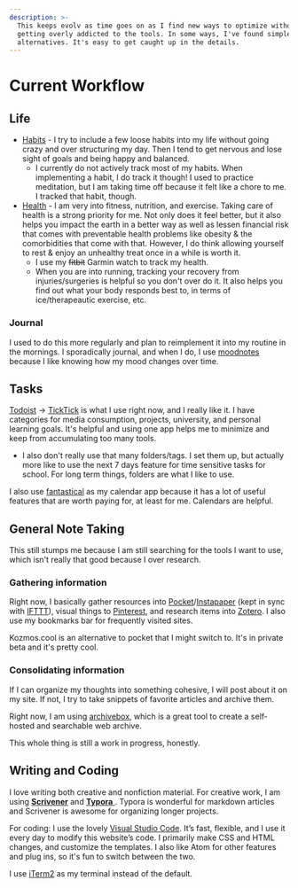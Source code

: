 ```yaml
---
description: >-
  This keeps evolv as time goes on as I find new ways to optimize without
  getting overly addicted to the tools. In some ways, I've found simpler
  alternatives. It's easy to get caught up in the details.
---
```


# Current Workflow

## Life 

* [Habits](habits.md) - I try to include a few loose habits into my life without going crazy and over structuring my day. Then I tend to get nervous and lose sight of goals and being happy and balanced. 
  * I currently do not actively track most of my habits. When implementing a habit, I do track it though! I used to practice meditation, but I am taking time off because it felt like a chore to me. I tracked that habit, though. 
* [Health](../health-and-fitness/) - I am very into fitness, nutrition, and exercise. Taking care of health is a strong priority for me. Not only does it feel better, but it also helps you impact the earth in a better way as well as lessen financial risk that comes with preventable health problems like obesity & the comorbidities that come with that. However, I do think allowing yourself to rest & enjoy an unhealthy treat once in a while is worth it.
  * I use my ~~fitbit~~ Garmin watch to track my health. 
  * When you are into running, tracking your recovery from injuries/surgeries is helpful so you don't over do it. It also helps you find out what your body responds best to, in terms of ice/therapeautic exercise, etc. 

### Journal 

I used to do this more regularly and plan to reimplement it into my routine in the mornings. I sporadically journal, and when I do, I use [moodnotes](http://moodnotes.thriveport.com) because I like knowing how my mood changes over time. 

## Tasks

[Todoist](https://en.todoist.com/)  → [TickTick](http://ticktick.com) is what I use right now, and I really like it. I have categories for media consumption, projects, university, and personal learning goals. It's helpful and using one app helps me to minimize and keep from accumulating too many tools. 

* I also don't really use that many folders/tags. I set them up, but actually more like to use the next 7 days feature for time sensitive tasks for school. For long term things, folders are what I like to use. 

I also use [fantastical](https://flexibits.com/fantastical) as my calendar app because it has a lot of useful features that are worth paying for, at least for me. Calendars are helpful.

## General Note Taking

This still stumps me because I am still searching for the tools I want to use, which isn't really that good because I over research.

### Gathering information

Right now, I basically gather resources into [Pocket](https://getpocket.com/)/[Instapaper](http://instapaper.com/) \(kept in sync with [IFTTT](https://ifttt.com/discover)\),  visual things to [Pinterest](https://pinterest.com/), and research items into [Zotero](http://zotero.org).  I also use my bookmarks bar for frequently visited sites. 

Kozmos.cool is an alternative to pocket that I might switch to. It's in private beta and it's pretty cool. 

### Consolidating information

If I can organize my thoughts into something cohesive, I will post about it on my site. If not, I try to take snippets of favorite articles and archive them. 

Right now, I am using [archivebox](https://github.com/pirate/ArchiveBox), which is a great tool to create a self-hosted and searchable web archive. 

This whole thing is still a work in progress, honestly. 

## Writing and Coding

I love writing both creative and nonfiction material. For creative work, I am using [**Scrivener**](https://www.literatureandlatte.com/scrivener/overview) and [**Typora** ](https://typora.io/). Typora is wonderful for markdown articles and Scrivener is awesome for organizing longer projects. 

For coding: I use the lovely [Visual Studio Code](https://code.visualstudio.com/). It’s fast, flexible, and I use it every day to modify this website’s code. I primarily make CSS and HTML changes, and customize the templates. I also like Atom for other features and plug ins, so it's fun to switch between the two. 

I use [iTerm2](https://www.iterm2.com) as my terminal instead of the default. 

